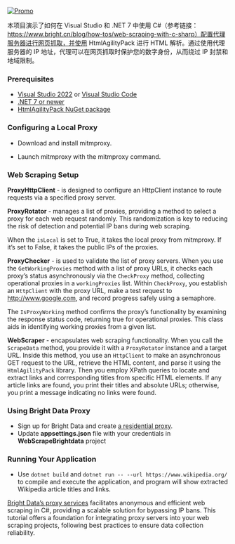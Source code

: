 [![Promo](https://brightdata.com/static/github_promo_15.png?md5=105367-daeb786e)](https://brightdata.com/?promo=github15) 

本项目演示了如何在 Visual Studio 和 .NET 7 中使用 C#（参考链接：https://www.bright.cn/blog/how-tos/web-scraping-with-c-sharp）配置代理服务器进行网页抓取，并使用 HtmlAgilityPack 进行 HTML 解析。通过使用代理服务器的 IP 地址，代理可以在网页抓取时保护您的数字身份，从而绕过 IP 封禁和地域限制。
### Prerequisites
-   [Visual Studio 2022](https://visualstudio.microsoft.com/vs/) or [Visual Studio Code](https://code.visualstudio.com/)
-   [.NET 7 or newer](https://dotnet.microsoft.com/en-us/download)
-   [HtmlAgilityPack NuGet package](https://www.nuget.org/packages/HtmlAgilityPack/)
    

### Configuring a Local Proxy

-   Download and install mitmproxy.
    
-   Launch mitmproxy with the mitmproxy command.
    

### Web Scraping Setup

**ProxyHttpClient** - is designed to configure an HttpClient instance to route requests via a specified proxy server.

**ProxyRotator** - manages a list of proxies, providing a method to select a proxy for each web request randomly. This randomization is key to reducing the risk of detection and potential IP bans during web scraping.

When the `isLocal` is set to True, it takes the local proxy from mitmproxy. If it’s set to False, it takes the public IPs of the proxies.

**ProxyChecker** - is used to validate the list of proxy servers. When you use the `GetWorkingProxies` method with a list of proxy URLs, it checks each proxy’s status asynchronously via the `CheckProxy` method, collecting operational proxies in a `workingProxies` list. Within `CheckProxy`, you establish an `HttpClient` with the proxy URL, make a test request to http://www.google.com, and record progress safely using a semaphore.

The `IsProxyWorking` method confirms the proxy’s functionality by examining the response status code, returning true for operational proxies. This class aids in identifying working proxies from a given list.

**WebScraper** - encapsulates web scraping functionality. When you call the `ScrapeData` method, you provide it with a `ProxyRotator` instance and a target URL. Inside this method, you use an `HttpClient` to make an asynchronous GET request to the URL, retrieve the HTML content, and parse it using the `HtmlAgilityPack` library. Then you employ XPath queries to locate and extract links and corresponding titles from specific HTML elements. If any article links are found, you print their titles and absolute URLs; otherwise, you print a message indicating no links were found.

### Using Bright Data Proxy

-   Sign up for Bright Data and create [a residential proxy](https://brightdata.com/proxy-types/residential-proxies).    
-   Update **appsettings.json** file with your credentials in **WebScrapeBrightdata** project
    
### Running Your Application

-   Use `dotnet build` and `dotnet run -- --url https://www.wikipedia.org/` to compile and execute the application, and program will show extracted Wikipedia article titles and links. 

[Bright Data’s proxy services](https://brightdata.com/proxy-types) facilitates anonymous and efficient web scraping in C#, providing a scalable solution for bypassing IP bans. This tutorial offers a foundation for integrating proxy servers into your web scraping projects, following best practices to ensure data collection reliability.
